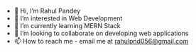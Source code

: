 - 👋 Hi, I’m Rahul Pandey
- 👀 I’m interested in Web Development
- 🌱 I’m currently learning MERN Stack
- 💞️ I’m looking to collaborate on developing web applications
- 📫 How to reach me - email me at rahulpnd056@gmail.com

<!---
InvincibleRP1/InvincibleRP1 is a ✨ special ✨ repository because its `README.md` (this file) appears on your GitHub profile.
You can click the Preview link to take a look at your changes.
--->
